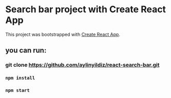 # Search bar project with Create React App

This project was bootstrapped with [Create React App](https://github.com/facebook/create-react-app).

## you can run:

### git clone https://github.com/aylinyildiz/react-search-bar.git

### `npm install`

### `npm start`

